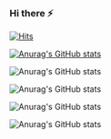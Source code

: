 ### Hi there ⚡

<!--
**zave7/zave7** is a ✨ _special_ ✨ repository because its `README.md` (this file) appears on your GitHub profile.

Here are some ideas to get you started:

- 🔭 I’m currently working on ...
- 🌱 I’m currently learning ...
- 👯 I’m looking to collaborate on ...
- 🤔 I’m looking for help with ...
- 💬 Ask me about ...
- 📫 How to reach me: ...
- 😄 Pronouns: ...
- ⚡ Fun fact: ...
-->

<!--방문자 수, 깃허브 팔로워 수-->
[![Hits](https://hits.seeyoufarm.com/api/count/incr/badge.svg?url=https%3A%2F%2Fgithub.com%2Fzave7&count_bg=%2379C83D&title_bg=%23555555&icon=&icon_color=%2343DD8D&title=hits&edge_flat=false)](https://hits.seeyoufarm.com)

<!-- All stat -->
[![Anurag's GitHub stats](https://github-readme-stats.vercel.app/api?username=anuraghazra)](https://github.com/anuraghazra/github-readme-stats)
<!-- Hiding individual stats -->
![Anurag's GitHub stats](https://github-readme-stats.vercel.app/api?username=anuraghazra&hide=contribs,prs)
<!-- Adding private contributions count to total commits count -->
![Anurag's GitHub stats](https://github-readme-stats.vercel.app/api?username=anuraghazra&count_private=true)
<!-- Showing icons -->
![Anurag's GitHub stats](https://github-readme-stats.vercel.app/api?username=anuraghazra&show_icons=true)
<!-- Themes -->
![Anurag's GitHub stats](https://github-readme-stats.vercel.app/api?username=anuraghazra&show_icons=true&theme=radical)
